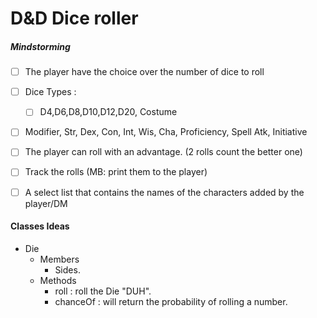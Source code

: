 

# D&D Dice roller

##### Mindstorming

- [ ] The player have the choice over the number of dice to roll
- [ ] Dice Types :
  - [ ] D4,D6,D8,D10,D12,D20, Costume 
- [ ] Modifier, Str, Dex, Con, Int, Wis, Cha, Proficiency, Spell Atk, Initiative
- [ ] The player can roll with an advantage. (2 rolls count the better one)
- [ ] Track the rolls (MB: print them to the player)
- [ ] A select list that contains the names of the characters added by the player/DM 







#### Classes Ideas 

* Die
  * Members
    *  Sides.
  * Methods
    *  roll : roll the Die "DUH".
    * chanceOf : will return the probability of rolling a number.